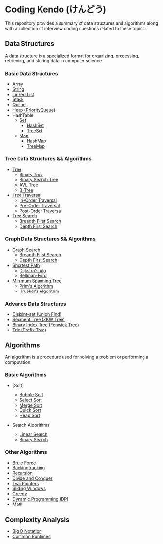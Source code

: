 # Coding Kendo (けんどう)

This repository provides a summary of data structures and algorithms along with a collection of interview coding questions related to these topics.

## Data Structures

A data structure is a specialized format for organizing, processing, retrieving, and storing data in computer science.

### Basic Data Structures
- [Array](./data_structures/basic/array.md)
- [String](./data_structures/basic/string.md)
- [Linked List](./data_structures/basic/linkedlist.md)
- [Stack](./data_structures/basic/stack.md)
- [Queue](./data_structures/basic/queue.md)
- [Heap (PriorityQueue)](./data_structures/basic/heap.md)
- HashTable
  - [Set](./data_structures/basic/set.md)
    - [HashSet](./data_structures/basic/hashset.md)
    - [TreeSet](./data_structures/basic/treeset.md)
  - [Map](./data_structures/basic/map.md)
    - [HashMap](./data_structures/basic/hashmap.md)
    - [TreeMap](./data_structures/basic/treemap.md)

### Tree Data Structures && Algorithms
- [Tree](./data_structures/tree/tree.md)
  - [Binary Tree]()
  - [Binary Search Tree]()
  - [AVL Tree]()
  - [B-Tree]()
- [Tree Traversal]()
  - [In-Order Traversal]()
  - [Pre-Order Traversal]()
  - [Post-Order Traversal]()
- [Tree Search]()
  - [Breadth First Search]()
  - [Depth First Search]()

### Graph Data Structures && Algorithms
- [Graph Search]()
  - [Breadth First Search]()
  - [Depth First Search]()
- [Shortest Path]()
  - [Dijkstra's Alg]()
  - [Bellman-Ford]()
- [Minimum Spanning Tree]()
  - [Prim's Algorithm]()
  - [Kruskal's Algorithm]()

### Advance Data Structures
- [Disjoint-set (Union Find)]()
- [Segment Tree (ZKW Tree)]()
- [Binary Index Tree (Fenwick Tree)]()
- [Trie (Prefix Tree)]()


## Algorithms

An algorithm is a procedure used for solving a problem or performing a computation.

### Basic Algorithms

- [Sort]
  - [Bubble Sort]()
  - [Select Sort]()
  - [Merge Sort]()
  - [Quick Sort]()
  - [Heap Sort]()

- [Search Algorithms]()
  - [Linear Search]()
  - [Binary Search]()

### Other Algorithms

- [Brute Force]()
- [Backingtracking]()
- [Recursion]()
- [Divide and Conquer]()
- [Two Pointers]()
- [Sliding Windows]()
- [Greedy]()
- [Dynamic Programming (DP)]()
- [Math]()

## Complexity Analysis

- [Big O Notation](BigONotation.md)
- [Common Runtimes]()
